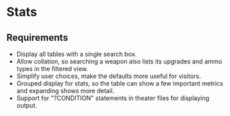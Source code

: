 # Stats

## Requirements

* Display all tables with a single search box.
* Allow collation, so searching a weapon also lists its upgrades and ammo types in the filtered view.
* Simplify user choices, make the defaults more useful for visitors.
* Grouped display for stats, so the table can show a few important metrics and expanding shows more detail.
* Support for "?CONDITION" statements in theater files for displaying output.
